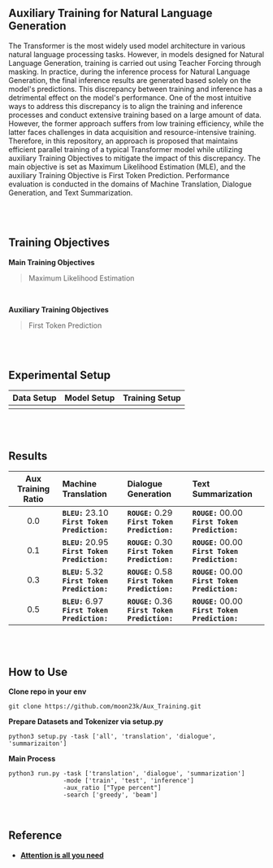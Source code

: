 ## Auxiliary Training for Natural Language Generation
The Transformer is the most widely used model architecture in various natural language processing tasks. However, in models designed for Natural Language Generation, training is carried out using Teacher Forcing through masking.
In practice, during the inference process for Natural Language Generation, the final inference results are generated based solely on the model's predictions. 
This discrepancy between training and inference has a detrimental effect on the model's performance.
One of the most intuitive ways to address this discrepancy is to align the training and inference processes and conduct extensive training based on a large amount of data. 
However, the former approach suffers from low training efficiency, while the latter faces challenges in data acquisition and resource-intensive training.
Therefore, in this repository, an approach is proposed that maintains efficient parallel training of a typical Transformer model while utilizing auxiliary Training Objectives to mitigate the impact of this discrepancy. 
The main objective is set as Maximum Likelihood Estimation (MLE), and the auxiliary Training Objective is First Token Prediction. 
Performance evaluation is conducted in the domains of Machine Translation, Dialogue Generation, and Text Summarization.

<br><br>

## Training Objectives

**Main Training Objectives**
> Maximum Likelihood Estimation

<br> 

**Auxiliary Training Objectives**
> First Token Prediction

<br><br> 


## Experimental Setup
| Data Setup | Model Setup | Training Setup |
|---|---|---|
||||

<br><br>


## Results
| Aux Training Ratio | Machine Translation | Dialogue Generation | Text Summarization |
|:---:|:---|:---|:---|
| 0.0 | **`BLEU:`** 23.10<br>**`First Token Prediction:`**  | **`ROUGE:`** 0.29<br>**`First Token Prediction:`** | **`ROUGE:`** 00.00<br>**`First Token Prediction:`** |
| 0.1 | **`BLEU:`** 20.95<br>**`First Token Prediction:`**  | **`ROUGE:`** 0.30<br>**`First Token Prediction:`** | **`ROUGE:`** 00.00<br>**`First Token Prediction:`** |
| 0.3 | **`BLEU:`**  5.32<br>**`First Token Prediction:`**  | **`ROUGE:`** 0.58<br>**`First Token Prediction:`** | **`ROUGE:`** 00.00<br>**`First Token Prediction:`** |
| 0.5 | **`BLEU:`** 6.97<br>**`First Token Prediction:`**  | **`ROUGE:`** 0.36<br>**`First Token Prediction:`** | **`ROUGE:`** 00.00<br>**`First Token Prediction:`** |

<br><br>


## How to Use

**Clone repo in your env**
```
git clone https://github.com/moon23k/Aux_Training.git
```

**Prepare Datasets and Tokenizer via setup.py**
```
python3 setup.py -task ['all', 'translation', 'dialogue', 'summarizaiton']
```

**Main Process**
```
python3 run.py -task ['translation', 'dialogue', 'summarization']
               -mode ['train', 'test', 'inference']
               -aux_ratio ["Type percent"]
               -search ['greedy', 'beam']
```
<br>


## Reference
* [**Attention is all you need**]()

